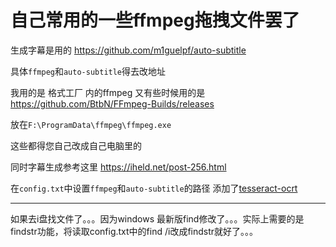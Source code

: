 # 自己常用的一些ffmpeg拖拽文件罢了
生成字幕是用的 https://github.com/m1guelpf/auto-subtitle<p>
具体`ffmpeg`和`auto-subtitle`得去改地址<p>
我用的是 格式工厂 内的ffmpeg 又有些时候用的是 https://github.com/BtbN/FFmpeg-Builds/releases<p>
放在`F:\ProgramData\ffmpeg\ffmpeg.exe` <p>
这些都得您自己改成自己电脑里的<p>
同时字幕生成参考这里 https://iheld.net/post-256.html <p>
在`config.txt`中设置`ffmpeg`和`auto-subtitle`的路径
添加了[tesseract-ocrt](https://github.com/UB-Mannheim/tesseract)

---
如果去i盘找文件了。。。因为windows 最新版find修改了。。。实际上需要的是findstr功能，将读取config.txt中的find /i改成findstr就好了。。。
